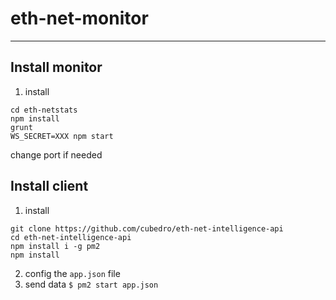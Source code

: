 # eth-net-monitor

- - -

## Install monitor
1. install
```git clone https://github.com/cubedro/eth-netstats
cd eth-netstats
npm install
grunt
WS_SECRET=XXX npm start
```
change port if needed

## Install client
1. install
```
git clone https://github.com/cubedro/eth-net-intelligence-api
cd eth-net-intelligence-api
npm install i -g pm2
npm install
```
2. config the `app.json` file
3. send data `$ pm2 start app.json`
